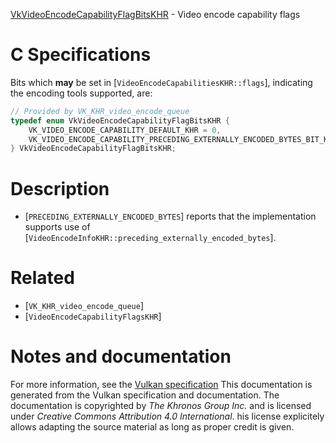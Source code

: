 [VkVideoEncodeCapabilityFlagBitsKHR](https://www.khronos.org/registry/vulkan/specs/1.3-extensions/man/html/VkVideoEncodeCapabilityFlagBitsKHR.html) - Video encode capability flags

# C Specifications
Bits which  **may**  be set in [`VideoEncodeCapabilitiesKHR::flags`],
indicating the encoding tools supported, are:
```c
// Provided by VK_KHR_video_encode_queue
typedef enum VkVideoEncodeCapabilityFlagBitsKHR {
    VK_VIDEO_ENCODE_CAPABILITY_DEFAULT_KHR = 0,
    VK_VIDEO_ENCODE_CAPABILITY_PRECEDING_EXTERNALLY_ENCODED_BYTES_BIT_KHR = 0x00000001,
} VkVideoEncodeCapabilityFlagBitsKHR;
```

# Description
- [`PRECEDING_EXTERNALLY_ENCODED_BYTES`] reports that the implementation supports use of [`VideoEncodeInfoKHR::preceding_externally_encoded_bytes`].

# Related
- [`VK_KHR_video_encode_queue`]
- [`VideoEncodeCapabilityFlagsKHR`]

# Notes and documentation
For more information, see the [Vulkan specification](https://www.khronos.org/registry/vulkan/specs/1.3-extensions/html/vkspec.html)
This documentation is generated from the Vulkan specification and documentation.
The documentation is copyrighted by *The Khronos Group Inc.* and is licensed under *Creative Commons Attribution 4.0 International*.
his license explicitely allows adapting the source material as long as proper credit is given.
        
